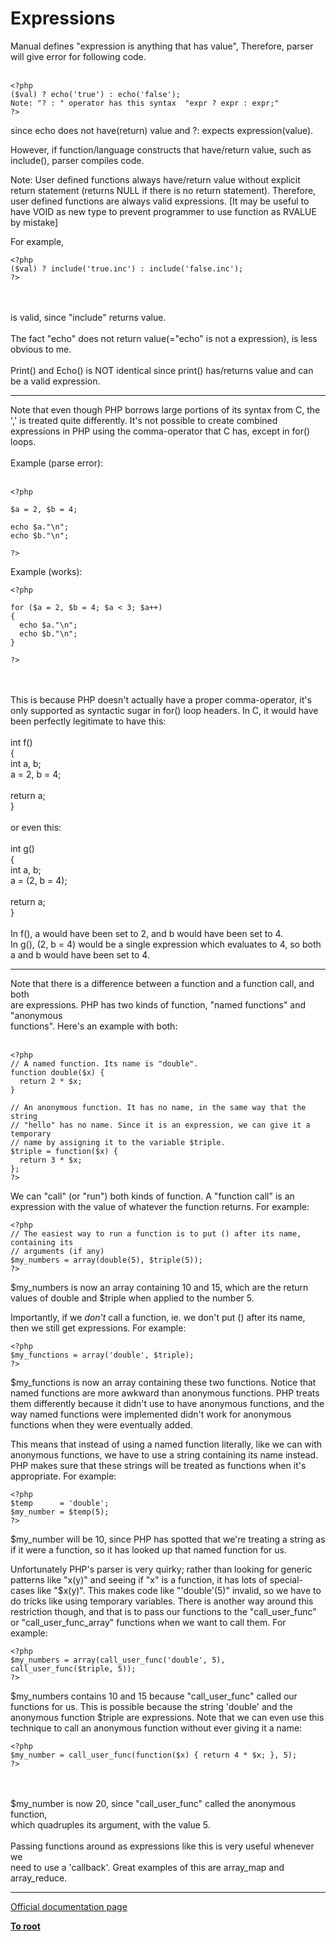 # Expressions



Manual defines "expression is anything that has value", Therefore, parser will give error for following code.<br><br>

```
<?php
($val) ? echo('true') : echo('false');
Note: "? : " operator has this syntax  "expr ? expr : expr;"
?>
```


since echo does not have(return) value and ?: expects expression(value).

However, if function/language constructs that have/return value, such as include(), parser compiles code.

Note: User defined functions always have/return value without explicit return statement (returns NULL if there is no return statement). Therefore, user defined functions are always valid expressions. 
[It may be useful to have VOID as new type to prevent programmer to use function as RVALUE by mistake]

For example,



```
<?php
($val) ? include('true.inc') : include('false.inc');
?>
```
<br><br>is valid, since "include" returns value.<br><br>The fact "echo" does not return value(="echo" is not a expression), is less obvious to me. <br><br>Print() and Echo() is NOT identical since print() has/returns value and can be a valid expression.  

---

Note that even though PHP borrows large portions of its syntax from C, the &apos;,&apos; is treated quite differently. It&apos;s not possible to create combined expressions in PHP using the comma-operator that C has, except in for() loops.<br><br>Example (parse error):<br><br>

```
<?php

$a = 2, $b = 4;

echo $a."\n";
echo $b."\n";

?>
```


Example (works):


```
<?php

for ($a = 2, $b = 4; $a < 3; $a++)
{
  echo $a."\n";
  echo $b."\n";
}

?>
```
<br><br>This is because PHP doesn&apos;t actually have a proper comma-operator, it&apos;s only supported as syntactic sugar in for() loop headers. In C, it would have been perfectly legitimate to have this:<br><br>int f()<br>{<br>  int a, b;<br>  a = 2, b = 4;<br><br>  return a;<br>}<br><br>or even this:<br><br>int g()<br>{<br>  int a, b;<br>  a = (2, b = 4);<br><br>  return a;<br>}<br><br>In f(), a would have been set to 2, and b would have been set to 4.<br>In g(), (2, b = 4) would be a single expression which evaluates to 4, so both a and b would have been set to 4.  

---

Note that there is a difference between a function and a function call, and both<br>are expressions. PHP has two kinds of function, "named functions" and "anonymous<br>functions". Here&apos;s an example with both:<br><br>

```
<?php
// A named function. Its name is "double".
function double($x) {
  return 2 * $x;
}

// An anonymous function. It has no name, in the same way that the string
// "hello" has no name. Since it is an expression, we can give it a temporary
// name by assigning it to the variable $triple.
$triple = function($x) {
  return 3 * $x;
};
?>
```


We can "call" (or "run") both kinds of function. A "function call" is an
expression with the value of whatever the function returns. For example:



```
<?php
// The easiest way to run a function is to put () after its name, containing its
// arguments (if any)
$my_numbers = array(double(5), $triple(5));
?>
```


$my_numbers is now an array containing 10 and 15, which are the return values of
double and $triple when applied to the number 5.

Importantly, if we *don't* call a function, ie. we don't put () after its name,
then we still get expressions. For example:



```
<?php
$my_functions = array('double', $triple);
?>
```


$my_functions is now an array containing these two functions. Notice that named
functions are more awkward than anonymous functions. PHP treats them differently
because it didn't use to have anonymous functions, and the way named functions
were implemented didn't work for anonymous functions when they were eventually
added.

This means that instead of using a named function literally, like we can with
anonymous functions, we have to use a string containing its name instead. PHP
makes sure that these strings will be treated as functions when it's
appropriate. For example:



```
<?php
$temp      = 'double';
$my_number = $temp(5);
?>
```


$my_number will be 10, since PHP has spotted that we're treating a string as if
it were a function, so it has looked up that named function for us.

Unfortunately PHP's parser is very quirky; rather than looking for generic
patterns like "x(y)" and seeing if "x" is a function, it has lots of
special-cases like "$x(y)". This makes code like "'double'(5)" invalid, so we
have to do tricks like using temporary variables. There is another way around
this restriction though, and that is to pass our functions to the
"call_user_func" or "call_user_func_array" functions when we want to call them.
For example:



```
<?php
$my_numbers = array(call_user_func('double', 5), call_user_func($triple, 5));
?>
```


$my_numbers contains 10 and 15 because "call_user_func" called our functions for
us. This is possible because the string 'double' and the anonymous function
$triple are expressions. Note that we can even use this technique to call an
anonymous function without ever giving it a name:



```
<?php
$my_number = call_user_func(function($x) { return 4 * $x; }, 5);
?>
```
<br><br>$my_number is now 20, since "call_user_func" called the anonymous function,<br>which quadruples its argument, with the value 5.<br><br>Passing functions around as expressions like this is very useful whenever we<br>need to use a &apos;callback&apos;. Great examples of this are array_map and array_reduce.  

---

[Official documentation page](https://www.php.net/manual/en/language.expressions.php)

**[To root](/README.md)**